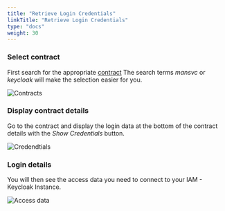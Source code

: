 ```yaml
---
title: "Retrieve Login Credentials"
linkTitle: "Retrieve Login Credentials"
type: "docs"
weight: 30
---
```


### Select contract

First search for the appropriate [contract](https://customerservice.plusserver.com/billing/contracts)
The search terms *mansvc* or *keycloak* will make the selection easier for you.

![Contracts](/images/content/04-msl/en/iam_keycloak/get_credentials/1-contracts.png)

### Display contract details

Go to the contract and display the login data at the bottom of the contract details with the *Show Credentials* button.

![Credendtials](/images/content/04-msl/en/iam_keycloak/get_credentials/2-show-credentials.png)

### Login details

You will then see the access data you need to connect to your IAM - Keycloak Instance.

![Access data](/images/content/04-msl/en/iam_keycloak/get_credentials/3-credentials-view.png)